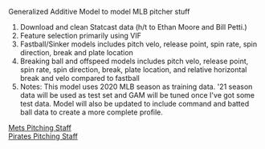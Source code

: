 Generalized Additive Model to model MLB pitcher stuff <br/>
1) Download and clean Statcast data (h/t to Ethan Moore and Bill Petti.) <br/>
2) Feature selection primarily using VIF <br/>
3) Fastball/Sinker models includes pitch velo, release point, spin rate, spin direction, break and plate location  <br/>
4) Breaking ball and offspeed models includes pitch velo, release point, spin rate, spin direction, break, plate location, and relative horizontal break and velo compared to fastball <br/>
5) Notes: This model uses 2020 MLB season as training data. '21 season data will be used as test set and GAM will be tuned once I've got some test data. Model will also be updated to include command and batted ball data to create a more complete profile. <br/>

[Mets Pitching Staff](http://github.com/joshorenstein/pitching-analysis/blob/main/results/mets-1.pdf) <br/>
[Pirates Pitching Staff](http://github.com/joshorenstein/pitching-analysis/blob/main/results/pirates.pdf) <br/>
